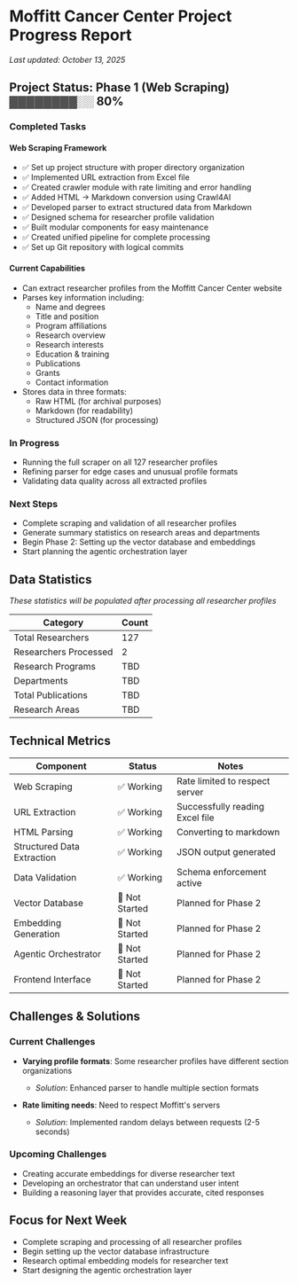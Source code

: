 # Moffitt Cancer Center Project Progress Report

*Last updated: October 13, 2025*

## Project Status: Phase 1 (Web Scraping) ▓▓▓▓▓▓▓▓░░ 80%

### Completed Tasks

#### Web Scraping Framework
- ✅ Set up project structure with proper directory organization
- ✅ Implemented URL extraction from Excel file
- ✅ Created crawler module with rate limiting and error handling
- ✅ Added HTML → Markdown conversion using Crawl4AI
- ✅ Developed parser to extract structured data from Markdown
- ✅ Designed schema for researcher profile validation
- ✅ Built modular components for easy maintenance
- ✅ Created unified pipeline for complete processing
- ✅ Set up Git repository with logical commits

#### Current Capabilities
- Can extract researcher profiles from the Moffitt Cancer Center website
- Parses key information including:
  - Name and degrees
  - Title and position
  - Program affiliations
  - Research overview
  - Research interests
  - Education & training
  - Publications
  - Grants
  - Contact information
- Stores data in three formats:
  - Raw HTML (for archival purposes)
  - Markdown (for readability)
  - Structured JSON (for processing)

### In Progress

- Running the full scraper on all 127 researcher profiles
- Refining parser for edge cases and unusual profile formats
- Validating data quality across all extracted profiles

### Next Steps

- Complete scraping and validation of all researcher profiles
- Generate summary statistics on research areas and departments
- Begin Phase 2: Setting up the vector database and embeddings
- Start planning the agentic orchestration layer

## Data Statistics

*These statistics will be populated after processing all researcher profiles*

| Category | Count |
|----------|-------|
| Total Researchers | 127 |
| Researchers Processed | 2 |
| Research Programs | TBD |
| Departments | TBD |
| Total Publications | TBD |
| Research Areas | TBD |

## Technical Metrics

| Component | Status | Notes |
|-----------|--------|-------|
| Web Scraping | ✅ Working | Rate limited to respect server |
| URL Extraction | ✅ Working | Successfully reading Excel file |
| HTML Parsing | ✅ Working | Converting to markdown |
| Structured Data Extraction | ✅ Working | JSON output generated |
| Data Validation | ✅ Working | Schema enforcement active |
| Vector Database | 🔄 Not Started | Planned for Phase 2 |
| Embedding Generation | 🔄 Not Started | Planned for Phase 2 |
| Agentic Orchestrator | 🔄 Not Started | Planned for Phase 2 |
| Frontend Interface | 🔄 Not Started | Planned for Phase 2 |

## Challenges & Solutions

### Current Challenges
- **Varying profile formats**: Some researcher profiles have different section organizations
  - *Solution*: Enhanced parser to handle multiple section formats

- **Rate limiting needs**: Need to respect Moffitt's servers
  - *Solution*: Implemented random delays between requests (2-5 seconds)

### Upcoming Challenges
- Creating accurate embeddings for diverse researcher text
- Developing an orchestrator that can understand user intent
- Building a reasoning layer that provides accurate, cited responses

## Focus for Next Week
- Complete scraping and processing of all researcher profiles
- Begin setting up the vector database infrastructure
- Research optimal embedding models for researcher text
- Start designing the agentic orchestration layer